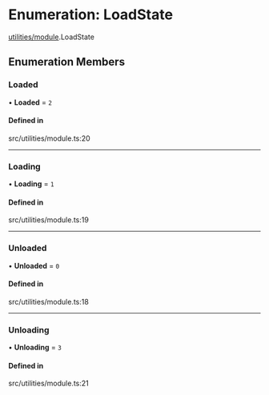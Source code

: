 # Enumeration: LoadState

[utilities/module](../modules/utilities_module.md).LoadState

## Enumeration Members

### Loaded

• **Loaded** = ``2``

#### Defined in

src/utilities/module.ts:20

___

### Loading

• **Loading** = ``1``

#### Defined in

src/utilities/module.ts:19

___

### Unloaded

• **Unloaded** = ``0``

#### Defined in

src/utilities/module.ts:18

___

### Unloading

• **Unloading** = ``3``

#### Defined in

src/utilities/module.ts:21
